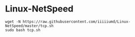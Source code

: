 # Linux-NetSpeed
```
wget -N https://raw.githubusercontent.com/iiiiiumd/Linux-NetSpeed/master/tcp.sh
sudo bash tcp.sh
```
